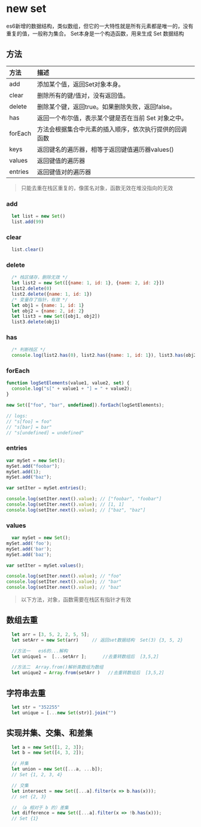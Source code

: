 <!--
 * @Descriptios  : 
 * @Author       : maps131_liaoxing
 * @Date         : 2021-07-05 21:41:28
 * @LastEditors  : maps131_liaoxing
 * @LastEditTime : 2021-07-05 22:55:22
 * @FilePath     : \进击的面试\25-es6newSet.md
-->
# new set
es6新增的数据结构，类似数组，但它的一大特性就是所有元素都是唯一的，没有重复的值，一般称为集合。
Set本身是一个构造函数，用来生成 Set 数据结构
## 方法
| 方法 | 描述 |
| :--- | :---- |
| add | 添加某个值，返回Set对象本身。 |
| clear |	删除所有的键/值对，没有返回值。 |
| delete |	删除某个键，返回true。如果删除失败，返回false。 |
| has |	返回一个布尔值，表示某个键是否在当前 Set 对象之中。 |
| forEach |	 方法会根据集合中元素的插入顺序，依次执行提供的回调函数 |
| keys | 返回键名的遍历器，相等于返回键值遍历器values() |
| values | 返回键值的遍历器 |
| entries | 返回键值对的遍历器 |

> 只能去重在栈区重复的，像匿名对象，函数无效在堆没指向的无效

### add
```js
  let list = new Set()
  list.add(99)
```
### clear
```js
  list.clear()
```
### delete
```js
  /* 栈区储存，删除无效 */
  let list2 = new Set([{name: 1, id: 1}, {naem: 2, id: 2}])
  list2.delete(0)
  list2.delete({name: 1, id: 1})
  /* 变量存了指针，有效 */
  let obj1 = {name: 1, id: 1}
  let obj2 = {name: 2, id: 2}
  let list3 = new Set([obj1, obj2])
  list3.delete(obj1)
```
### has
```js
  /* 判断栈区 */
  console.log(list2.has(0), list2.has({name: 1, id: 1}), list3.has(obj2)) // f f t
```
### forEach
```js
function logSetElements(value1, value2, set) {
  console.log("s[" + value1 + "] = " + value2);
}

new Set(["foo", "bar", undefined]).forEach(logSetElements);

// logs:
// "s[foo] = foo"
// "s[bar] = bar"
// "s[undefined] = undefined"

```
### entries
```js
var mySet = new Set();
mySet.add("foobar");
mySet.add(1);
mySet.add("baz");

var setIter = mySet.entries();

console.log(setIter.next().value); // ["foobar", "foobar"]
console.log(setIter.next().value); // [1, 1]
console.log(setIter.next().value); // ["baz", "baz"]
```
### values
```js
  var mySet = new Set();
mySet.add('foo');
mySet.add('bar');
mySet.add('baz');

var setIter = mySet.values();

console.log(setIter.next().value); // "foo"
console.log(setIter.next().value); // "bar"
console.log(setIter.next().value); // "baz"
```

> 以下方法，对象，函数需要在栈区有指针才有效
## 数组去重
```js
  let arr = [3, 5, 2, 2, 5, 5];
  let setArr = new Set(arr)     // 返回set数据结构  Set(3) {3, 5, 2}

  //方法一   es6的...解构
  let unique1 =  [...setArr ];      //去重转数组后  [3,5,2]

  //方法二  Array.from()解析类数组为数组
  let unique2 = Array.from(setArr )   //去重转数组后  [3,5,2]
```

## 字符串去重
```js
  let str = "352255"
  let unique = [...new Set(str)].join("")
```

## 实现并集、交集、和差集
```js
  let a = new Set([1, 2, 3]);
  let b = new Set([4, 3, 2]);

  // 并集
  let union = new Set([...a, ...b]);
  // Set {1, 2, 3, 4}

  // 交集
  let intersect = new Set([...a].filter(x => b.has(x)));
  // set {2, 3}

  // （a 相对于 b 的）差集
  let difference = new Set([...a].filter(x => !b.has(x)));
  // Set {1}

```